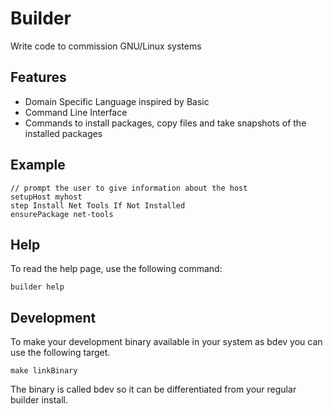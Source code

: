 # Builder
Write code to commission GNU/Linux systems

## Features
- Domain Specific Language inspired by Basic
- Command Line Interface
- Commands to install packages, copy files and take snapshots of the installed packages

## Example
```
// prompt the user to give information about the host
setupHost myhost
step Install Net Tools If Not Installed
ensurePackage net-tools
```

## Help
To read the help page, use the following command:
```
builder help
```

## Development
To make your development binary available in your system as bdev you can use the following target.
```
make linkBinary
```
The binary is called bdev so it can be differentiated from your regular builder install.
